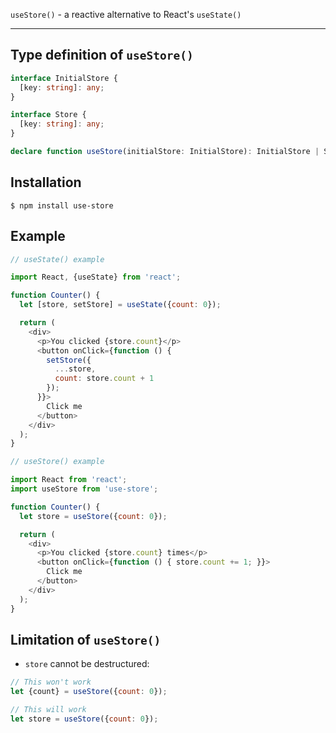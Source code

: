 `useStore()` - a reactive alternative to React's `useState()`

---

## Type definition of `useStore()`

```typescript
interface InitialStore {
  [key: string]: any;
}

interface Store {
  [key: string]: any;
}

declare function useStore(initialStore: InitialStore): InitialStore | Store;
```

## Installation

```
$ npm install use-store
```

## Example

```javascript
// useState() example

import React, {useState} from 'react';

function Counter() {
  let [store, setStore] = useState({count: 0});

  return (
    <div>
      <p>You clicked {store.count}</p>
      <button onClick={function () {
        setStore({
          ...store,
          count: store.count + 1
        });
      }}>
        Click me
      </button>
    </div>
  );
}
```

```javascript
// useStore() example

import React from 'react';
import useStore from 'use-store';

function Counter() {
  let store = useStore({count: 0});

  return (
    <div>
      <p>You clicked {store.count} times</p>
      <button onClick={function () { store.count += 1; }}>
        Click me
      </button>
    </div>
  );
}
```

## Limitation of `useStore()`

- `store` cannot be destructured:

```javascript
// This won't work
let {count} = useStore({count: 0});
```

```javascript
// This will work
let store = useStore({count: 0});
```

